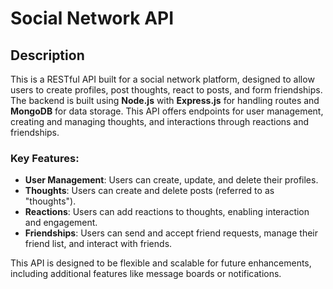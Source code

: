 

# Social Network API

## Description
This is a RESTful API built for a social network platform, designed to allow users to create profiles, post thoughts, react to posts, and form friendships. The backend is built using **Node.js** with **Express.js** for handling routes and **MongoDB** for data storage. This API offers endpoints for user management, creating and managing thoughts, and interactions through reactions and friendships.

### Key Features:
- **User Management**: Users can create, update, and delete their profiles.
- **Thoughts**: Users can create and delete posts (referred to as "thoughts").
- **Reactions**: Users can add reactions to thoughts, enabling interaction and engagement.
- **Friendships**: Users can send and accept friend requests, manage their friend list, and interact with friends.

This API is designed to be flexible and scalable for future enhancements, including additional features like message boards or notifications.
